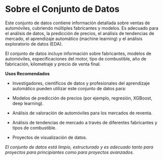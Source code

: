 # **Sobre el Conjunto de Datos**

Este conjunto de datos contiene información detallada sobre ventas de automóviles, cubriendo múltiples fabricantes y modelos. Es adecuado para el análisis de datos, la predicción de precios, el análisis de tendencias de mercado, el aprendizaje automático (machine learning) y el análisis exploratorio de datos (EDA).

El conjunto de datos incluye información sobre fabricantes, modelos de automóviles, especificaciones del motor, tipo de combustible, año de fabricación, kilometraje y precio de venta final.

**Usos Recomendados**

- Investigadores, científicos de datos y profesionales del aprendizaje automático pueden utilizar este conjunto de datos para:

- Modelos de predicción de precios (por ejemplo, regresión, XGBoost, deep learning).

- Análisis de valoración de automóviles para los mercados de reventa.

- Análisis de tendencias de mercado a través de diferentes fabricantes y tipos de combustible.

- Proyectos de visualización de datos.

*El conjunto de datos está limpio, estructurado y es adecuado tanto para proyectos para principiantes como para proyectos avanzados.*